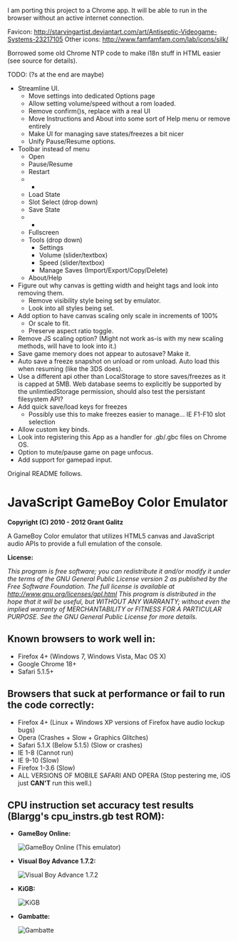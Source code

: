I am porting this project to a Chrome app.  It will be able to run in the browser without an active internet connection.

Favicon: http://starvingartist.deviantart.com/art/Antiseptic-Videogame-Systems-23217105
Other icons: http://www.famfamfam.com/lab/icons/silk/

Borrowed some old Chrome NTP code to make i18n stuff in HTML easier (see source for details).

TODO: (?s at the end are maybe)
- Streamline UI.
  - Move settings into dedicated Options page
  - Allow setting volume/speed without a rom loaded.
  - Remove confirm()s, replace with a real UI
  - Move Instructions and About into some sort of Help menu or remove entirely
  - Make UI for managing save states/freezes a bit nicer
  - Unify Pause/Resume options.
- Toolbar instead of menu
	- Open
	- Pause/Resume
	- Restart
	- -
	- Load State
	- Slot Select (drop down)
	- Save State
	- -
	- Fullscreen
	- Tools (drop down)
		- Settings
		- Volume (slider/textbox)
		- Speed (slider/textbox)
		- Manage Saves (Import/Export/Copy/Delete)
	- About/Help
- Figure out why canvas is getting width and height tags and look into removing them.
	- Remove visibility style being set by emulator.
	- Look into all styles being set.
- Add option to have canvas scaling only scale in increments of 100%
	- Or scale to fit.
	- Preserve aspect ratio toggle.
- Remove JS scaling option?  (Might not work as-is with my new scaling methods, will have to look into it.)
- Save game memory does not appear to autosave?  Make it.
- Auto save a freeze snapshot on unload or rom unload.  Auto load this when resuming (like the 3DS does).
- Use a different api other than LocalStorage to store saves/freezes as it is capped at 5MB.  Web database seems to explicitly be supported by the unlimtiedStorage permission, should also test the persistant filesystem API?
- Add quick save/load keys for freezes
  - Possibly use this to make freezes easier to manage... IE F1-F10 slot selection
- Allow custom key binds.
- Look into registering this App as a handler for .gb/.gbc files on Chrome OS.
- Option to mute/pause game on page unfocus.
- Add support for gamepad input.

Original README follows.

JavaScript GameBoy Color Emulator
=================================

**Copyright (C) 2010 - 2012 Grant Galitz**

A GameBoy Color emulator that utilizes HTML5 canvas and JavaScript audio APIs to provide a full emulation of the console.

**License:**

*This program is free software; you can redistribute it and/or
modify it under the terms of the GNU General Public License
version 2 as published by the Free Software Foundation.
The full license is available at http://www.gnu.org/licenses/gpl.html
This program is distributed in the hope that it will be useful,
but WITHOUT ANY WARRANTY; without even the implied warranty of
MERCHANTABILITY or FITNESS FOR A PARTICULAR PURPOSE. See the
GNU General Public License for more details.*

Known browsers to work well in:
-------------------------------

* Firefox 4+ (Windows 7, Windows Vista, Mac OS X)
* Google Chrome 18+
* Safari 5.1.5+

Browsers that suck at performance or fail to run the code correctly:
--------------------------------------------------------------------

* Firefox 4+ (Linux + Windows XP versions of Firefox have audio lockup bugs)
* Opera (Crashes + Slow + Graphics Glitches)
* Safari 5.1.X (Below 5.1.5) (Slow or crashes)
* IE 1-8 (Cannot run)
* IE 9-10 (Slow)
* Firefox 1-3.6 (Slow)
* ALL VERSIONS OF MOBILE SAFARI AND OPERA (Stop pestering me, iOS just **CAN'T** run this well.)

CPU instruction set accuracy test results (Blargg's cpu_instrs.gb test ROM):
-----------------------------------------------------

* **GameBoy Online:**

	![GameBoy Online (This emulator)](http://i.imgur.com/ivs7F.png "Passes")
* **Visual Boy Advance 1.7.2:**
	
	![Visual Boy Advance 1.7.2](http://i.imgur.com/NYnYu.png "Fails")
* **KiGB:**

	![KiGB](http://i.imgur.com/eYHDH.png "Fails")
* **Gambatte:**

	![Gambatte](http://i.imgur.com/vGHFz.png "Passes")
